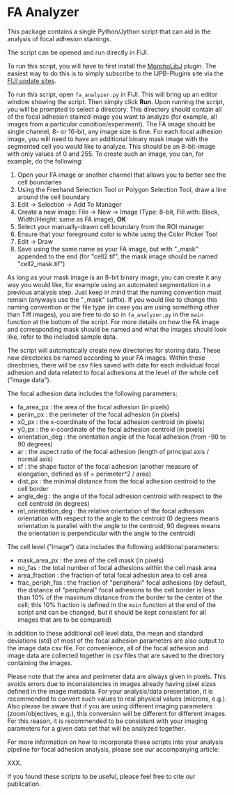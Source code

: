 # FA Analyzer

This package contains a single Python/Jython script that can aid in the analysis of focal adhesion stainings.

The script can be opened and run directly in FIJI.

To run this script, you will have to first install the [MorphoLibJ](https://imagej.net/plugins/morpholibj) plugin. The easiest way to do this is to simply subscribe to the IJPB-Plugins site via the [FIJI update sites](https://imagej.net/update-sites/).

To run this script, open ```fa_analyzer.py``` in FIJI. This will bring up an editor window showing the script. Then simply click **Run**. Upon running the script, you will be prompted to select a directory. This directory should contain all of the focal adhesion stained image you want to analyze (for example, all images from a particular condition/experiment). The FA image should be single channel, 8- or 16-bit, any image size is fine. For each focal adhesion image, you will need to have an additional binary mask image with the segmented cell you would like to analyze. This should be an 8-bit-image with only values of 0 and 255. To create such an image, you can, for example, do the following:

1. Open your FA image or another channel that allows you to better see the cell boundaries
2. Using the Freehand Selection Tool or Polygon Selection Tool, draw a line around the cell boundary
3. Edit -> Selection -> Add To Manager
4. Create a new image: File -> New -> Image (Type: 8-bit, Fill with: Black, Width/Height: same as FA image), **OK**
5. Select your manually-drawn cell boundary from the ROI manager
6. Ensure that your foreground color is white using the Color Picker Tool
7. Edit -> Draw
8. Save using the same name as your FA image, but with "_mask" appended to the end (for "cell2.tif", the mask image should be named "cell2_mask.tif")

As long as your mask image is an 8-bit binary image, you can create it any way you would like, for example using an automated segmentation in a previous analysis step. Just keep in mind that the naming convention must remain (anyways use the "_mask" suffix). If you would like to change this naming convention or the file type (in case you are using something other than Tiff images), you are free to do so in ```fa_analyzer.py``` in the ```main``` function at the bottom of the script. For more details on how the FA image and corresponding mask should be named and what the images should look like, refer to the included sample data.

The script will automatically create new directories for storing data. These new directories be named according to your FA images. Within these directories, there will be csv files saved with data for each individual focal adhesion and data related to focal adhesions at the level of the whole cell ("image data").

The focal adhesion data includes the following parameters:

- fa_area_px : the area of the focal adhesion (in pixels)
- perim_px : the perimeter of the focal adhesion (in pixels)
- x0_px : the x-coordinate of the focal adhesion centroid (in pixels)
- y0_px : the x-coordinate of the focal adhesion centroid (in pixels)
- orientation_deg : the orientation angle of the focal adhesion (from -90 to 90 degrees)
- ar : the aspect ratio of the focal adhesion (length of principal axis / normal axis)
- sf : the shape factor of the focal adhesion (another measure of elongation, defined as sf = perimeter^2 / area)
- dist_px : the minimal distance from the focal adhesion centroid to the cell border
- angle_deg : the angle of the focal adhesion centroid with respect to the cell centroid (in degrees)
- rel_orientation_deg : the relative orientation of the focal adhesion orientation with respect to the angle to the centroid (0 degrees means orientation is parallel with the angle to the centroid, 90 degrees means the orientation is perpendicular with the angle to the centroid)

The cell level ("image") data includes the following additional parameters:

- mask_area_px : the area of the cell mask (in pixels)
- no_fas : the total number of focal adhesions within the cell mask area
- area_fraction : the fraction of total focal adhesion area to cell area
- frac_periph_fas : the fraction of "peripheral" focal adhesions (by default, the distance of "peripheral" focal adhesions to the cell border is less than 10% of the maximum distance from the border to the center of the cell; this 10% fraction is defined in the ```main``` function at the end of the script and can be changed, but it should be kept consistent for all images that are to be compared)

In addition to these additional cell level data, the mean and standard deviations (std) of most of the focal adhesion parameters are also output to the image data csv file. For convenience, all of the focal adhesion and image data are collected together in csv files that are saved to the directory containing the images.

Please note that the area and perimeter data are always given in pixels. This avoids errors due to  inconsistencies in images already having pixel sizes defined in the image metadata. For your analysis/data presentation, it is recommended to convert such values to real physical values (microns, e.g.). Also please be aware that if you are using different imaging parameters (zoom/objectives, e.g.), this conversion will be different for different images. For this reason, it is recommended to be consistent with your imaging parameters for a given data set that will be analyzed together.

For more information on how to incorporate these scripts into your analysis pipeline for focal adhesion analysis, please see our accompanying article:

XXX.

If you found these scripts to be useful, please feel free to cite our publication.